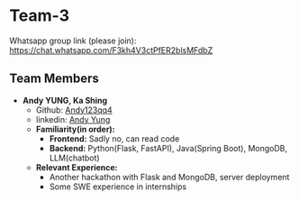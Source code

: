 # Team-3

Whatsapp group link (please join): <https://chat.whatsapp.com/F3kh4V3ctPfER2blsMFdbZ>

## Team Members

- **Andy YUNG, Ka Shing**
  - Github: [Andy123qq4](https://github.com/Andy123qq4)
  - linkedin: [Andy Yung](https://www.linkedin.com/in/andy-yung-969487240/)
  - **Familiarity(in order):**
    - **Frontend:** Sadly no, can read code
    - **Backend:** Python(Flask, FastAPI), Java(Spring Boot), MongoDB, LLM(chatbot)
  - **Relevant Experience:**
    - Another hackathon with Flask and MongoDB, server deployment
    - Some SWE experience in internships

